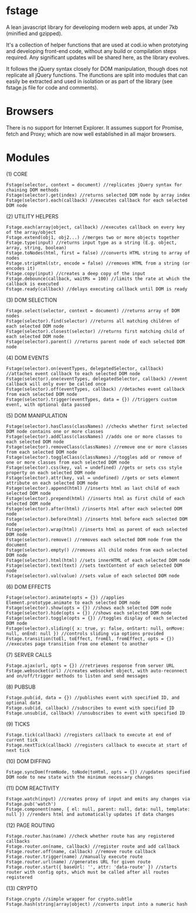 # fstage

A lean javascript library for developing modern web apps, at under 7kb (minified and gzipped).

It's a collection of helper functions that are used at codi.io when prototying and developing front-end code, without any build or
compilation steps required. Any significant updates will be shared here, as the library evolves.

It follows the jQuery syntax closely for DOM manipulation, though does not replicate all jQuery functions. The ifunctions are split into
modules that can easily be extracted and used in isolation or as part of the library (see fstage.js file for code and comments).

# Browsers

There is no support for Internet Explorer. It assumes support for Promise, fetch and Proxy; which are now well established in all major browsers.

# Modules

(1) CORE

	Fstage(selector, context = document) //replicates jQuery syntax for chaining DOM methods
	Fstage(selector).get(index) //returns selected DOM node by array index
	Fstage(selector).each(callback) //executes callback for each selected DOM node

(2) UTILITY HELPERS

	Fstage.each(array|object, callback) //executes callback on every key of the array/object
	Fstage.extend(obj1, obj2...) //merges two or more objects together
	Fstage.type(input) //returns input type as a string (E.g. object, array, string, boolean)
	Fstage.toNodes(html, first = false) //converts HTML string to array of nodes
	Fstage.stripHtml(str, encode = false) //removes HTML from a string (or encodes it)
	Fstage.copy(input) //creates a deep copy of the input
	Fstage.debounce(callback, waitMs = 100) //limits the rate at which the callback is executed
	Fstage.ready(callback) //delays executing callback until DOM is ready

(3) DOM SELECTION

	Fstage.select(selector, context = document) //returns array of DOM nodes
	Fstage(selector).find(selector) //returns all matching children of each selected DOM node
	Fstage(selector).closest(selector) //returns first matching child of each selected DOM node
	Fstage(selector).parent() //returns parent node of each selected DOM node

(4) DOM EVENTS

	Fstage(selector).on(eventTypes, delegatedSelector, callback) //attaches event callback to each selected DOM node
	Fstage(selector).one(eventTypes, delegatedSelector, callback) //event callback will only ever be called once
	Fstage(selector).off(eventTypes, callback) //detaches event callback from each selected DOM node
	Fstage(selector).trigger(eventTypes, data = {}) //triggers custom event, with optional data passed

(5) DOM MANIPULATION

	Fstage(selector).hasClass(classNames) //checks whether first selected DOM node contains one or more classes
	Fstage(selector).addClass(classNames) //adds one or more classes to each selected DOM node
	Fstage(selector).removeClass(classNames) //remove one or more classes from each selected DOM node
	Fstage(selector).toggleClass(classNames) //toggles add or remove of one or more classes from each selected DOM node
	Fstage(selector).css(key, val = undefined) //gets or sets css style property on each selected DOM node
	Fstage(selector).attr(key, val = undefined) //gets or sets element attribute on each selected DOM node
	Fstage(selector).append(html) //inserts html as last child of each selected DOM node
	Fstage(selector).prepend(html) //inserts html as first child of each selected DOM node
	Fstage(selector).after(html) //inserts html after each selected DOM node
	Fstage(selector).before(html) //inserts html before each selected DOM node
	Fstage(selector).wrap(html) //inserts html as parent of each selected DOM node
	Fstage(selector).remove() //removes each selected DOM node from the document
	Fstage(selector).empty() //removes all child nodes from each selected DOM node
	Fstage(selector).html(html) //sets innerHTML of each selected DOM node
	Fstage(selector).text(text) //sets textContent of each selected DOM node
	Fstage(selector).val(value) //sets value of each selected DOM node

(6) DOM EFFECTS

	Fstage(selector).animate(opts = {}) //applies Element.prototype.animate to each selected DOM node
	Fstage(selector).show(opts = {}) //shows each selected DOM node
	Fstage(selector).hide(opts = {}) //shows each selected DOM node
	Fstage(selector).toggle(opts = {}) //toggles display of each selected DOM node
	Fstage(selector).sliding({ x: true, y: false, onStart: null, onMove: null, onEnd: null }) //controls sliding via options provided
	Fstage.transition(toEl, toEffect, fromEl, fromEffect, opts = {}) //executes page transition from one element to another

(7) SERVER CALLS

	Fstage.ajax(url, opts = {}) //retrieves response from server URL
	Fstage.websocket(url) //creates websocket object, with auto-reconnect and on/off/trigger methods to listen and send messages

(8) PUBSUB

	Fstage.pub(id, data = {}) //publishes event with specified ID, and optional data
	Fstage.sub(id, callback) //subscribes to event with specified ID
	Fstage.unsub(id, callback) //unsubscribes to event with specified ID

(9) TICKS

	Fstage.tick(callback) //registers callback to execute at end of current tick
	Fstage.nextTick(callback) //registers callback to execute at start of next tick

(10) DOM DIFFING

	Fstage.syncDom(fromNode, toNode|toHtml, opts = {}) //updates specified DOM node to new state with the minimum necessary changes

(11) DOM REACTIVITY

	Fstage.watch(input) //creates proxy of input and emits any changes via Fstage.pub('watch')
	Fstage.component(name, { el: null, parent: null, data: null, template: null }) //renders html and automatically updates if data changes

(12) PAGE ROUTING

	Fstage.router.has(name) //check whether route has any registered callbacks
	Fstage.router.on(name, callback) //register route and add callback
	Fstage.router.off(name, callback) //remove route callback
	Fstage.router.trigger(name) //manually execute route
	Fstage.router.url(name) //generates URL for given route
	Fstage.router.start({ baseUrl: '', attr: 'data-route' }) //starts router with config opts, which must be called after all routes registered

(13) CRYPTO

	Fstage.crypto //simple wrapper for crypto.subtle
	Fstage.hash(string|array|object) //converts input into a numeric hash